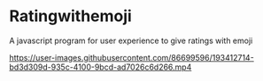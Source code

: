 # Ratingwithemoji
A javascript program for user experience to give ratings with emoji





https://user-images.githubusercontent.com/86699596/193412714-bd3d309d-935c-4100-9bcd-ad7026c6d266.mp4

